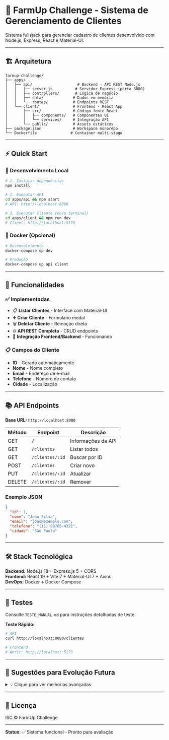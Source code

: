 # 🚀 FarmUp Challenge - Sistema de Gerenciamento de Clientes

Sistema fullstack para gerenciar cadastro de clientes desenvolvido com Node.js, Express, React e Material-UI.

---

## 🏗️ Arquitetura

```
farmup-challenge/
├── apps/
│   ├── api/                    # Backend - API REST Node.js
│   │   ├── server.js          # Servidor Express (porta 8080)
│   │   ├── controllers/       # Lógica de negócio
│   │   ├── data/             # Dados em memória
│   │   └── routes/           # Endpoints REST
│   └── client/               # Frontend - React App
│       ├── src/              # Código fonte React
│       │   ├── components/   # Componentes UI
│       │   └── services/     # Integração API
│       └── public/           # Assets estáticos
├── package.json              # Workspace monorepo
└── Dockerfile               # Container multi-stage
```

---

## ⚡ Quick Start

### 🔧 Desenvolvimento Local

```bash
# 1. Instalar dependências
npm install

# 2. Executar API
cd apps/api && npm start
# API: http://localhost:8080

# 3. Executar Cliente (novo terminal)
cd apps/client && npm run dev  
# Client: http://localhost:5173
```

### 🐳 Docker (Opcional)

```bash
# Desenvolvimento
docker-compose up dev

# Produção
docker-compose up api client
```

---

## 🎯 Funcionalidades

### ✅ Implementadas
- 📋 **Listar Clientes** - Interface com Material-UI
- ➕ **Criar Cliente** - Formulário modal
- 🗑️ **Deletar Cliente** - Remoção direta
- 🌐 **API REST Completa** - CRUD endpoints
- 🔄 **Integração Frontend/Backend** - Funcionando

### 📋 Campos do Cliente
- **ID** - Gerado automaticamente
- **Nome** - Nome completo
- **Email** - Endereço de e-mail  
- **Telefone** - Número de contato
- **Cidade** - Localização

---

## 📚 API Endpoints

**Base URL:** `http://localhost:8080`

| Método | Endpoint | Descrição |
|--------|----------|-----------|
| GET | `/` | Informações da API |
| GET | `/clientes` | Listar todos |
| GET | `/clientes/:id` | Buscar por ID |
| POST | `/clientes` | Criar novo |
| PUT | `/clientes/:id` | Atualizar |
| DELETE | `/clientes/:id` | Remover |

### Exemplo JSON
```json
{
  "id": 1,
  "nome": "João Silva",
  "email": "joao@exemplo.com",
  "telefone": "(11) 98765-4321",
  "cidade": "São Paulo"
}
```

---

## 🛠️ Stack Tecnológica

**Backend:** Node.js 18 + Express.js 5 + CORS  
**Frontend:** React 19 + Vite 7 + Material-UI 7 + Axios  
**DevOps:** Docker + Docker Compose

---

## 🧪 Testes

Consulte `TESTE_MANUAL.md` para instruções detalhadas de teste.

**Teste Rápido:**
```bash
# API
curl http://localhost:8080/clientes

# Frontend  
# Abrir: http://localhost:5173
```

---

## 🔮 Sugestões para Evolução Futura

<details>
<summary>💡 Clique para ver melhorias avançadas</summary>

### Performance & Produção
- **Nginx** como proxy reverso + cache
- **Redis** para cache de dados
- **PM2** para gerenciamento de processos
- **Load balancer** para múltiplas instâncias

### Funcionalidades
- **Edição de clientes** inline
- **Busca e filtros** avançados
- **Paginação** para grandes volumes
- **Validações** de formulário completas
- **Loading states** e feedback visual

### Segurança & Dados
- **Autenticação** JWT + middleware
- **Banco de dados** PostgreSQL/MongoDB
- **Migrations** para estrutura DB
- **Backup** automático

### DevOps & Qualidade
- **CI/CD** GitHub Actions
- **Testes automatizados** Jest + Testing Library
- **ESLint + Prettier** configurados
- **Monitoramento** logs + métricas
- **Deploy automatizado** AWS/GCP/Azure

### Arquitetura
- **Microserviços** separação por domínio
- **Message Queue** para processamento assíncrono
- **API Gateway** centralização de requests
- **Containerização** Kubernetes

</details>

---

## 📝 Licença

ISC © FarmUp Challenge

---

**Status:** ✅ Sistema funcional - Pronto para avaliação

